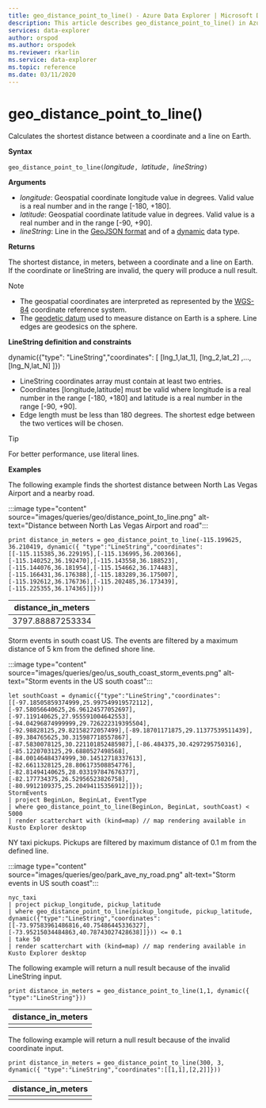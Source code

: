 ```yaml
---
title: geo_distance_point_to_line() - Azure Data Explorer | Microsoft Docs
description: This article describes geo_distance_point_to_line() in Azure Data Explorer.
services: data-explorer
author: orspod
ms.author: orspodek
ms.reviewer: rkarlin
ms.service: data-explorer
ms.topic: reference
ms.date: 03/11/2020
---
```

# geo_distance_point_to_line()

Calculates the shortest distance between a coordinate and a line on Earth.

**Syntax**

`geo_distance_point_to_line(`*longitude*`, `*latitude*`, `*lineString*`)`

**Arguments**

* *longitude*: Geospatial coordinate longitude value in degrees. Valid value is a real number and in the range [-180, +180].
* *latitude*: Geospatial coordinate latitude value in degrees. Valid value is a real number and in the range [-90, +90].
* *lineString*: Line in the [GeoJSON format](https://tools.ietf.org/html/rfc7946) and of a [dynamic](./scalar-data-types/dynamic.md) data type.

**Returns**

The shortest distance, in meters, between a coordinate and a line on Earth. If the coordinate or lineString are invalid, the query will produce a null result.

> [!NOTE]
> * The geospatial coordinates are interpreted as represented by the [WGS-84](https://earth-info.nga.mil/GandG/update/index.php?action=home) coordinate reference system.
> * The [geodetic datum](https://en.wikipedia.org/wiki/Geodetic_datum) used to measure distance on Earth is a sphere. Line edges are geodesics on the sphere.

**LineString definition and constraints**

dynamic({"type": "LineString","coordinates": [ [lng_1,lat_1], [lng_2,lat_2] ,..., [lng_N,lat_N] ]})

* LineString coordinates array must contain at least two entries.
* Coordinates [longitude,latitude] must be valid where longitude is a real number in the range [-180, +180] and latitude is a real number in the range [-90, +90].
* Edge length must be less than 180 degrees. The shortest edge between the two vertices will be chosen.

> [!TIP]
> For better performance, use literal lines.

**Examples**

The following example finds the shortest distance between North Las Vegas Airport and a nearby road.

:::image type="content" source="images/queries/geo/distance_point_to_line.png" alt-text="Distance between North Las Vegas Airport and road":::

```kusto
print distance_in_meters = geo_distance_point_to_line(-115.199625, 36.210419, dynamic({ "type":"LineString","coordinates":[[-115.115385,36.229195],[-115.136995,36.200366],[-115.140252,36.192470],[-115.143558,36.188523],[-115.144076,36.181954],[-115.154662,36.174483],[-115.166431,36.176388],[-115.183289,36.175007],[-115.192612,36.176736],[-115.202485,36.173439],[-115.225355,36.174365]]}))
```

| distance_in_meters |
|--------------------|
| 3797.88887253334   |

Storm events in south coast US. The events are filtered by a maximum distance of 5 km from the defined shore line.

:::image type="content" source="images/queries/geo/us_south_coast_storm_events.png" alt-text="Storm events in the US south coast":::

```kusto
let southCoast = dynamic({"type":"LineString","coordinates":[[-97.18505859374999,25.997549919572112],[-97.58056640625,26.96124577052697],[-97.119140625,27.955591004642553],[-94.04296874999999,29.726222319395504],[-92.98828125,29.82158272057499],[-89.18701171875,29.11377539511439],[-89.384765625,30.315987718557867],[-87.5830078125,30.221101852485987],[-86.484375,30.4297295750316],[-85.1220703125,29.6880527498568],[-84.00146484374999,30.14512718337613],[-82.6611328125,28.806173508854776],[-82.81494140625,28.033197847676377],[-82.177734375,26.52956523826758],[-80.9912109375,25.20494115356912]]});
StormEvents
| project BeginLon, BeginLat, EventType
| where geo_distance_point_to_line(BeginLon, BeginLat, southCoast) < 5000
| render scatterchart with (kind=map) // map rendering available in Kusto Explorer desktop
```

NY taxi pickups. Pickups are filtered by maximum distance of 0.1 m from the defined line.

:::image type="content" source="images/queries/geo/park_ave_ny_road.png" alt-text="Storm events in US south coast":::

```kusto
nyc_taxi
| project pickup_longitude, pickup_latitude
| where geo_distance_point_to_line(pickup_longitude, pickup_latitude, dynamic({"type":"LineString","coordinates":[[-73.97583961486816,40.75486445336327],[-73.95215034484863,40.78743027428638]]})) <= 0.1
| take 50
| render scatterchart with (kind=map) // map rendering available in Kusto Explorer desktop
```

The following example will return a null result because of the invalid LineString input.
```kusto
print distance_in_meters = geo_distance_point_to_line(1,1, dynamic({ "type":"LineString"}))
```

| distance_in_meters |
|--------------------|
|                    |

The following example will return a null result because of the invalid coordinate input.
```kusto
print distance_in_meters = geo_distance_point_to_line(300, 3, dynamic({ "type":"LineString","coordinates":[[1,1],[2,2]]}))
```

| distance_in_meters |
|--------------------|
|                    |